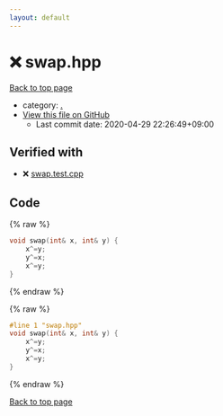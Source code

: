 ```yaml
---
layout: default
---
```


<!-- mathjax config similar to math.stackexchange -->
<script type="text/javascript" async
  src="https://cdnjs.cloudflare.com/ajax/libs/mathjax/2.7.5/MathJax.js?config=TeX-MML-AM_CHTML">
</script>
<script type="text/x-mathjax-config">
  MathJax.Hub.Config({
    TeX: { equationNumbers: { autoNumber: "AMS" }},
    tex2jax: {
      inlineMath: [ ['$','$'] ],
      processEscapes: true
    },
    "HTML-CSS": { matchFontHeight: false },
    displayAlign: "left",
    displayIndent: "2em"
  });
</script>

<script type="text/javascript" src="https://cdnjs.cloudflare.com/ajax/libs/jquery/3.4.1/jquery.min.js"></script>
<script src="https://cdn.jsdelivr.net/npm/jquery-balloon-js@1.1.2/jquery.balloon.min.js" integrity="sha256-ZEYs9VrgAeNuPvs15E39OsyOJaIkXEEt10fzxJ20+2I=" crossorigin="anonymous"></script>
<script type="text/javascript" src="../assets/js/copy-button.js"></script>
<link rel="stylesheet" href="../assets/css/copy-button.css" />


# :x: swap.hpp

<a href="../index.html">Back to top page</a>

* category: <a href="../index.html#5058f1af8388633f609cadb75a75dc9d">.</a>
* <a href="{{ site.github.repository_url }}/blob/master/swap.hpp">View this file on GitHub</a>
    - Last commit date: 2020-04-29 22:26:49+09:00




## Verified with

* :x: <a href="../verify/swap.test.cpp.html">swap.test.cpp</a>


## Code

<a id="unbundled"></a>
{% raw %}
```cpp
void swap(int& x, int& y) {
    x^=y;
    y^=x;
    x^=y;
}


```
{% endraw %}

<a id="bundled"></a>
{% raw %}
```cpp
#line 1 "swap.hpp"
void swap(int& x, int& y) {
    x^=y;
    y^=x;
    x^=y;
}


```
{% endraw %}

<a href="../index.html">Back to top page</a>

